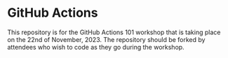 # GitHub Actions 

This repository is for the GitHub Actions 101 workshop that is taking place on the 22nd of November, 2023. The repository should be forked by attendees who wish to code as they go during the workshop.
